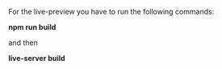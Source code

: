 For the live-preview you have to run the following commands:

**npm run build**

and then

**live-server build**
